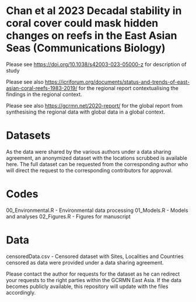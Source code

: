 # Chan et al 2023 Decadal stability in coral cover could mask hidden changes on reefs in the East Asian Seas (Communications Biology)
Please see https://doi.org/10.1038/s42003-023-05000-z for description of study

Please see also https://icriforum.org/documents/status-and-trends-of-east-asian-coral-reefs-1983-2019/ for the regional report contextualising the findings in the regional context.

Please see also https://gcrmn.net/2020-report/ for the global report from synthesising the regional data with global data in a global context.

# Datasets
As the data were shared by the various authors under a data sharing agreement, an anonymized dataset with the locations scrubbed is available here. The full dataset can be requested from the corresponding author who will direct the request to the corresponding contributors for approval.

# Codes
00_Environmental.R - Environmental data processing
01_Models.R - Models and analyses
02_Figures.R - Figures for manuscript

# Data
censoredData.csv - Censored dataset with Sites, Localities and Countries censored as data were provided under a data sharing agreement.

Please contact the author for requests for the dataset as he can redirect your requests to the right parties within the GCRMN East Asia. If the data becomes publicly available, this repository will update with the files accordingly.
